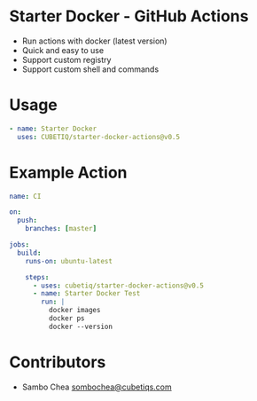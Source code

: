 # Starter Docker - GitHub Actions

- Run actions with docker (latest version)
- Quick and easy to use
- Support custom registry
- Support custom shell and commands

# Usage

```yaml
- name: Starter Docker
  uses: CUBETIQ/starter-docker-actions@v0.5
```

# Example Action

```yaml
name: CI

on:
  push:
    branches: [master]

jobs:
  build:
    runs-on: ubuntu-latest

    steps:
      - uses: cubetiq/starter-docker-actions@v0.5
      - name: Starter Docker Test
        run: |
          docker images
          docker ps
          docker --version
```

# Contributors

- Sambo Chea <sombochea@cubetiqs.com>
